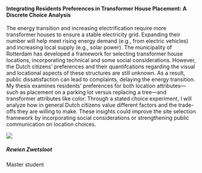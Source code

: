 <div class="row">
  <div class="col-sm-8">
    <h4 id="rewien-zwetsloot">Integrating Residents Preferences in Transformer House Placement: A Discrete Choice Analysis </h4>
    <p>
The energy transition and increasing electrification require more transformer houses to ensure a stable electricity grid. Expanding their number will help meet rising energy demand (e.g., from electric vehicles) and increasing local supply (e.g., solar power). The municipality of Rotterdam has developed a framework for selecting transformer house locations, incorporating technical and some social considerations. However, the Dutch citizens’ preferences and their quantifcations regarding the visual and locational aspects of these structures are still unknown. As a result, public dissatisfaction can lead to complaints, delaying the energy transition. My thesis examines residents' preferences for both location attributes—such as placement on a parking lot versus replacing a tree—and transformer attributes like color. Through a stated choice experiment, I will analyze how in general Dutch citizens value different factors and the trade-offs they are willing to make. These insights could improve the site selection framework by incorporating social considerations or strengthening public communication on location choices.
    </p>
  </div>

  <div class="col-sm-4">
    <div class="card contact-card">
      <div class="row g-0">
        <div class="col-sm-3">
          <!-- <a href="https://www.tudelft.nl/en/"> -->
            <img src="{{ 'master-projects/avatars/rewien.webp' | relative_url }}" class="contact-avatar">
          <!-- </a> -->
        </div>
        <div class="col-sm-9 gx-sm-3">
          <div class="card-body">
            <h5 class="card-title">Rewien Zwetsloot</h5>
            <p class="card-text">
              Master student<br>
              <!-- <a href="mailto:mail@tudelft.nl">some.address@student.tudelft.nl</a> -->
            </p>
          </div>
        </div>
      </div>
    </div>
  </div>

</div>
